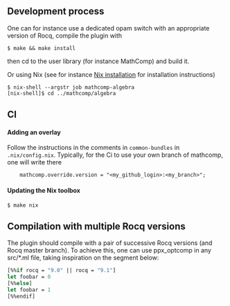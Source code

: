 ## Development process

One can for instance use a dedicated opam switch with an appropriate
version of Rocq, compile the plugin with

```
$ make && make install
```

then cd to the user library (for instance MathComp) and build it.

Or using Nix (see for instance
[Nix installation](https://github.com/math-comp/math-comp/wiki/Using-nix#nix-installation)
for installation instructions)

```
$ nix-shell --argstr job mathcomp-algebra
[nix-shell]$ cd ../mathcomp/algebra
```

## CI

#### Adding an overlay

Follow the instructions in the comments in `common-bundles` in
`.nix/config.nix`. Typically, for the Ci to use your own branch of
mathcomp, one will write there

```
    mathcomp.override.version = "<my_github_login>:<my_branch>";
```

#### Updating the Nix toolbox

```
$ make nix
```

## Compilation with multiple Rocq versions

The plugin should compile with a pair of successive Rocq versions
(and Rocq master branch). To achieve this, one can use ppx_optcomp
in any src/*.ml file, taking inspiration on the segment below:

```ocaml
[%%if rocq = "9.0" || rocq = "9.1"]
let foobar = 0
[%%else]
let foobar = 1
[%%endif]
```
